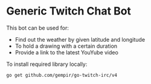 # Generic Twitch Chat Bot
This bot can be used for:
- Find out the weather by given latitude and longitude
- To hold a drawing with a certain duration
- Provide a link to the latest YouYube video

To install required library locally:
```Shell
go get github.com/gempir/go-twitch-irc/v4
```
